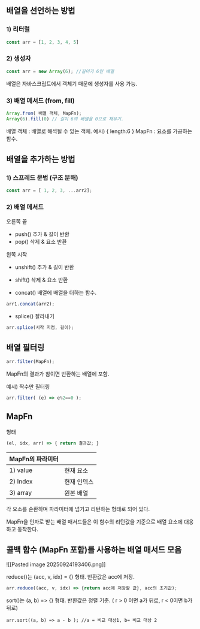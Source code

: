 ## 배열을 선언하는 방법

### 1) 리터럴
```js
const arr = [1, 2, 3, 4, 5]
```
### 2) 생성자
```js
const arr = new Array(6); //길이가 6인 배열
```
배열은 자바스크립트에서 객체기 때문에 생성자를 사용 가능.

### 3) 배열 메서드 (from, fill)
```js
Array.from( 배열 객체, MapFn);
Array(6).fill(0) // 길이 6의 배열을 0으로 채우기.
```

배열 객체 : 배열로 해석될 수 있는 객체. 예시) { length:6 }
MapFn : 요소를 가공하는 함수.

## 배열을 추가하는 방법

### 1) 스프레드 문법 (구조 분해)

```js
const arr = [ 1, 2, 3, ...arr2];
```

### 2) 배열 메서드

오른쪽 끝
- push() 추가 & 길이 반환
- pop() 삭제 & 요소 반환
  
왼쪽 시작
- unshift() 추가 & 길이 반환
- shift() 삭제 & 요소 반환
  
- concat() 배열에 배열을 더하는 함수. 
```js
arr1.concat(arr2);
```
  
- splice() 잘라내기
```js
arr.splice(시작 지점, 길이);
```

## 배열 필터링

```js
arr.filter(MapFn);
```
MapFn의 결과가 참이면 반환하는 배열에 포함.

예시) 짝수만 필터링
```js
arr.filter( (e) => e%2==0 );
```

## MapFn

형태
```js
(el, idx, arr) => { return 결과값; }
```

| MapFn의 파라미터 |        |
| ----------- | ------ |
| 1) value    | 현재 요소  |
| 2) Index    | 현재 인덱스 |
| 3) array    | 원본 배열  |
 각 요소를 순환하며 파라미터에 넘기고 리턴하는 형태로 되어 있다.

MapFn을 인자로 받는 배열 매서드들은 이 함수의 리턴값을 기준으로 배열 요소에 대응하고 동작한다.

## 콜백 함수 (MapFn 포함)를 사용하는 배열 매서드 모음

![[Pasted image 20250924193406.png]]

reduce()는 (acc, v, idx) = {} 형태.
반환값은 acc에 저장.
```js
arr.reduce((acc, v, idx) => {return acc에 저장할 값}, acc의 초기값);
```

sort()는 (a, b) => {} 형태.
반환값은 정렬 기준. ( r > 0 이면 a가 뒤로, r < 0이면 b가 뒤로)

```
arr.sort((a, b) => a - b ); //a = 비교 대상1, b= 비교 대상 2
```

